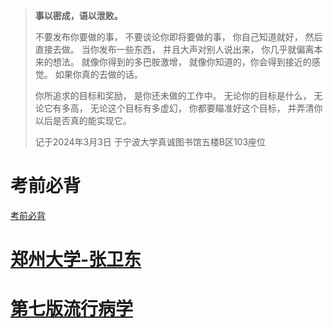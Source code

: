 > **事以密成，语以泄败。**
> 
> 不要发布你要做的事，
> 不要谈论你即将要做的事，
> 你自己知道就好，
> 然后直接去做。
> 当你发布一些东西，
> 并且大声对别人说出来，
> 你几乎就偏离本来的想法。
> 就像你得到的多巴胺激增，
> 就像你知道的，你会得到接近的感觉。
> 如果你真的去做的话。
>
> 你所追求的目标和奖励，
> 是你还未做的工作中。
> 无论你的目标是什么，
> 无论它有多高，
> 无论这个目标有多虚幻，
> 你都要瞄准好这个目标，
> 并弄清你以后是否真的能实现它。
>
> 记于2024年3月3日
> 于宁波大学真诚图书馆五楼B区103座位


# 考前必背
[考前必背](05预防专业课\流行病学\01考前必背/)

# [郑州大学-张卫东](05预防专业课\流行病学\02郑州大学-张卫东)

# [第七版流行病学](05预防专业课\流行病学\03第七版流行病学)

